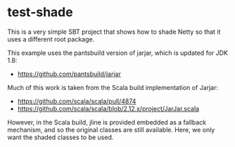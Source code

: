 # test-shade

This is a very simple SBT project that shows how to shade Netty so that it uses a different root package.

This example uses the pantsbuild version of jarjar, which is updated for JDK 1.8:

* https://github.com/pantsbuild/jarjar

Much of this work is taken from the Scala build implementation of Jarjar:

* https://github.com/scala/scala/pull/4874
* https://github.com/scala/scala/blob/2.12.x/project/JarJar.scala

However, in the Scala build, jline is provided embedded as a fallback mechanism, and so the original classes are still available.  Here, we only want the shaded classes to be used.
